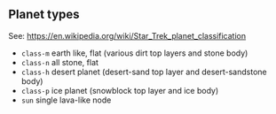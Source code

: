 

## Planet types

See: https://en.wikipedia.org/wiki/Star_Trek_planet_classification

* `class-m` earth like, flat (various dirt top layers and stone body)
* `class-n` all stone, flat
* `class-h` desert planet (desert-sand top layer and desert-sandstone body)
* `class-p` ice planet (snowblock top layer and ice body)
* `sun` single lava-like node
